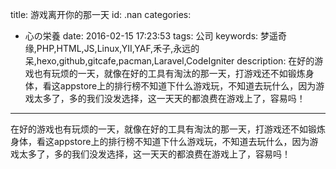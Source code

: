 title: 游戏离开你的那一天
id: .nan
categories:
  - 心の栄養
date: 2016-02-15 17:23:53
tags: 公司
keywords: 梦遥奇缘,PHP,HTML,JS,Linux,YII,YAF,禾子,永远的呆,hexo,github,gitcafe,pacman,Laravel,CodeIgniter
description: 在好的游戏也有玩烦的一天，就像在好的工具有淘汰的那一天，打游戏还不如锻炼身体，看这appstore上的排行榜不知道下什么游戏玩，不知道去玩什么，因为游戏太多了，多的我们没发选择，这一天天的都浪费在游戏上了，容易吗！
---
在好的游戏也有玩烦的一天，就像在好的工具有淘汰的那一天，打游戏还不如锻炼身体，看这appstore上的排行榜不知道下什么游戏玩，不知道去玩什么，因为游戏太多了，多的我们没发选择，这一天天的都浪费在游戏上了，容易吗！